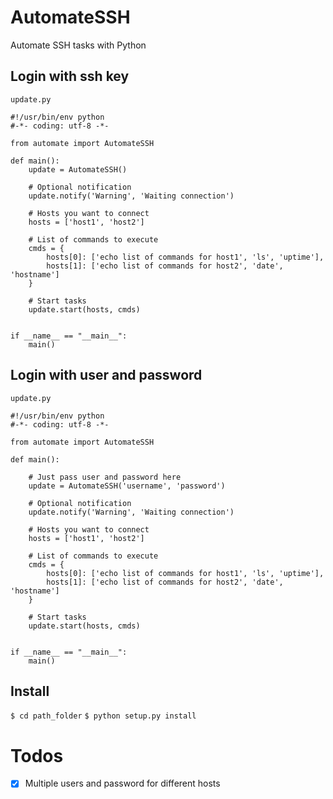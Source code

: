 # AutomateSSH
Automate SSH tasks with Python

## Login with ssh key

`update.py`

```
#!/usr/bin/env python
#-*- coding: utf-8 -*-

from automate import AutomateSSH

def main():
	update = AutomateSSH()

	# Optional notification
	update.notify('Warning', 'Waiting connection')

	# Hosts you want to connect
	hosts = ['host1', 'host2']

	# List of commands to execute
	cmds = {
		hosts[0]: ['echo list of commands for host1', 'ls', 'uptime'],
		hosts[1]: ['echo list of commands for host2', 'date', 'hostname']
	}

	# Start tasks
	update.start(hosts, cmds)


if __name__ == "__main__":
	main()
```


## Login with user and password

`update.py`

```
#!/usr/bin/env python
#-*- coding: utf-8 -*-

from automate import AutomateSSH

def main():

	# Just pass user and password here
	update = AutomateSSH('username', 'password')

	# Optional notification
	update.notify('Warning', 'Waiting connection')

	# Hosts you want to connect
	hosts = ['host1', 'host2']

	# List of commands to execute
	cmds = {
		hosts[0]: ['echo list of commands for host1', 'ls', 'uptime'],
		hosts[1]: ['echo list of commands for host2', 'date', 'hostname']
	}

	# Start tasks
	update.start(hosts, cmds)


if __name__ == "__main__":
	main()
```

## Install

`$ cd path_folder`
`$ python setup.py install`

# Todos
- [x] Multiple users and password for different hosts